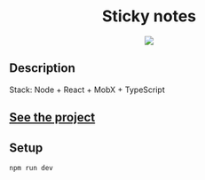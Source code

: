<h1 align="center">Sticky notes</h1>
<p align="center">
  <img src="https://img.shields.io/badge/made%20by-opv1-blue.svg">
</p>

## Description

Stack: Node + React + MobX + TypeScript

## [See the project](https://sticky-notes-opv1.herokuapp.com)

## Setup

```
npm run dev
```
